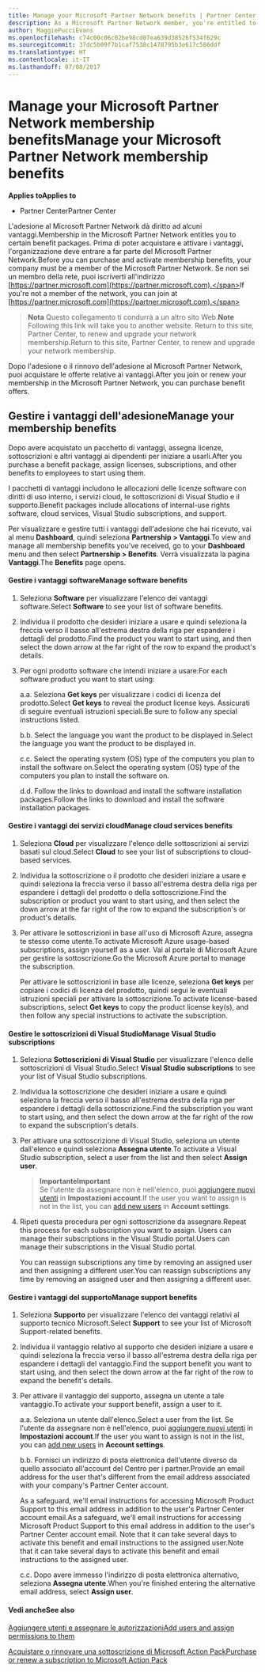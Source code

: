 ```yaml
---
title: Manage your Microsoft Partner Network benefits | Partner Center
description: As a Microsoft Partner Network member, you're entitled to certain membership benefits. Explains how to activate and manage your membership benefits on Partner Center.
author: MaggiePucciEvans
ms.openlocfilehash: c74c00c06c02be98cd07ea639d38526f534f629c
ms.sourcegitcommit: 37dc5b09f7b1caf7538c1478795b3e617c586ddf
ms.translationtype: HT
ms.contentlocale: it-IT
ms.lasthandoff: 07/08/2017
---
```

# <a name="manage-your-microsoft-partner-network-membership-benefits"></a><span data-ttu-id="2559c-104">Manage your Microsoft Partner Network membership benefits</span><span class="sxs-lookup"><span data-stu-id="2559c-104">Manage your Microsoft Partner Network membership benefits</span></span>

**<span data-ttu-id="2559c-105">Applies to</span><span class="sxs-lookup"><span data-stu-id="2559c-105">Applies to</span></span>**

-  <span data-ttu-id="2559c-106">Partner Center</span><span class="sxs-lookup"><span data-stu-id="2559c-106">Partner Center</span></span>

<span data-ttu-id="2559c-107">L'adesione al Microsoft Partner Network dà diritto ad alcuni vantaggi.</span><span class="sxs-lookup"><span data-stu-id="2559c-107">Membership in the Microsoft Partner Network entitles you to certain benefit packages.</span></span> <span data-ttu-id="2559c-108">Prima di poter acquistare e attivare i vantaggi, l'organizzazione deve entrare a far parte del Microsoft Partner Network.</span><span class="sxs-lookup"><span data-stu-id="2559c-108">Before you can purchase and activate membership benefits, your company must be a member of the Microsoft Partner Network.</span></span> <span data-ttu-id="2559c-109">Se non sei un membro della rete, puoi iscriverti all'indirizzo [https://partner.microsoft.com](https://partner.microsoft.com).</span><span class="sxs-lookup"><span data-stu-id="2559c-109">If you're not a member of the network, you can join at [https://partner.microsoft.com](https://partner.microsoft.com).</span></span>

><span data-ttu-id="2559c-110">**Nota** Questo collegamento ti condurrà a un altro sito Web.</span><span class="sxs-lookup"><span data-stu-id="2559c-110">**Note** Following this link will take you to another website.</span></span> <span data-ttu-id="2559c-111">Return to this site, Partner Center, to renew and upgrade your network membership.</span><span class="sxs-lookup"><span data-stu-id="2559c-111">Return to this site, Partner Center, to renew and upgrade your network membership.</span></span>

<span data-ttu-id="2559c-112">Dopo l'adesione o il rinnovo dell'adesione al Microsoft Partner Network, puoi acquistare le offerte relative ai vantaggi.</span><span class="sxs-lookup"><span data-stu-id="2559c-112">After you join or renew your membership in the Microsoft Partner Network, you can purchase benefit offers.</span></span>


## <a name="manage-your-membership-benefits"></a><span data-ttu-id="2559c-113">Gestire i vantaggi dell'adesione</span><span class="sxs-lookup"><span data-stu-id="2559c-113">Manage your membership benefits</span></span>

<span data-ttu-id="2559c-114">Dopo avere acquistato un pacchetto di vantaggi, assegna licenze, sottoscrizioni e altri vantaggi ai dipendenti per iniziare a usarli.</span><span class="sxs-lookup"><span data-stu-id="2559c-114">After you purchase a benefit package, assign licenses, subscriptions, and other benefits to employees to start using them.</span></span> 

<span data-ttu-id="2559c-115">I pacchetti di vantaggi includono le allocazioni delle licenze software con diritti di uso interno, i servizi cloud, le sottoscrizioni di Visual Studio e il supporto.</span><span class="sxs-lookup"><span data-stu-id="2559c-115">Benefit packages include allocations of internal-use rights software, cloud services, Visual Studio subscriptions, and support.</span></span> 

<span data-ttu-id="2559c-116">Per visualizzare e gestire tutti i vantaggi dell'adesione che hai ricevuto, vai al menu **Dashboard**, quindi seleziona **Partnership > Vantaggi**.</span><span class="sxs-lookup"><span data-stu-id="2559c-116">To view and manage all membership benefits you've received, go to your **Dashboard** menu and then select **Partnership > Benefits**.</span></span> <span data-ttu-id="2559c-117">Verrà visualizzata la pagina **Vantaggi**.</span><span class="sxs-lookup"><span data-stu-id="2559c-117">The **Benefits** page opens.</span></span> 

#### <a name="manage-software-benefits"></a><span data-ttu-id="2559c-118">Gestire i vantaggi software</span><span class="sxs-lookup"><span data-stu-id="2559c-118">Manage software benefits</span></span>

1.  <span data-ttu-id="2559c-119">Seleziona **Software** per visualizzare l'elenco dei vantaggi software.</span><span class="sxs-lookup"><span data-stu-id="2559c-119">Select **Software** to see your list of software benefits.</span></span> 

2.  <span data-ttu-id="2559c-120">Individua il prodotto che desideri iniziare a usare e quindi seleziona la freccia verso il basso all'estrema destra della riga per espandere i dettagli del prodotto.</span><span class="sxs-lookup"><span data-stu-id="2559c-120">Find the product you want to start using, and then select the down arrow at the far right of the row to expand the product's details.</span></span> 

3. <span data-ttu-id="2559c-121">Per ogni prodotto software che intendi iniziare a usare:</span><span class="sxs-lookup"><span data-stu-id="2559c-121">For each software product you want to start using:</span></span>

    <span data-ttu-id="2559c-122">a.</span><span class="sxs-lookup"><span data-stu-id="2559c-122">a.</span></span> <span data-ttu-id="2559c-123">Seleziona **Get keys** per visualizzare i codici di licenza del prodotto.</span><span class="sxs-lookup"><span data-stu-id="2559c-123">Select **Get keys** to reveal the product license keys.</span></span> <span data-ttu-id="2559c-124">Assicurati di seguire eventuali istruzioni speciali.</span><span class="sxs-lookup"><span data-stu-id="2559c-124">Be sure to follow any special instructions listed.</span></span>

    <span data-ttu-id="2559c-125">b.</span><span class="sxs-lookup"><span data-stu-id="2559c-125">b.</span></span> <span data-ttu-id="2559c-126">Select the language you want the product to be displayed in.</span><span class="sxs-lookup"><span data-stu-id="2559c-126">Select the language you want the product to be displayed in.</span></span>

    <span data-ttu-id="2559c-127">c.</span><span class="sxs-lookup"><span data-stu-id="2559c-127">c.</span></span> <span data-ttu-id="2559c-128">Select the operating system (OS) type of the computers you plan to install the software on.</span><span class="sxs-lookup"><span data-stu-id="2559c-128">Select the operating system (OS) type of the computers you plan to install the software on.</span></span>

    <span data-ttu-id="2559c-129">d.</span><span class="sxs-lookup"><span data-stu-id="2559c-129">d.</span></span> <span data-ttu-id="2559c-130">Follow the links to download and install the software installation packages.</span><span class="sxs-lookup"><span data-stu-id="2559c-130">Follow the links to download and install the software installation packages.</span></span>


#### <a name="manage-cloud-services-benefits"></a><span data-ttu-id="2559c-131">Gestire i vantaggi dei servizi cloud</span><span class="sxs-lookup"><span data-stu-id="2559c-131">Manage cloud services benefits</span></span>

1. <span data-ttu-id="2559c-132">Seleziona **Cloud** per visualizzare l'elenco delle sottoscrizioni ai servizi basati sul cloud.</span><span class="sxs-lookup"><span data-stu-id="2559c-132">Select **Cloud** to see your list of subscriptions to cloud-based services.</span></span>

2. <span data-ttu-id="2559c-133">Individua la sottoscrizione o il prodotto che desideri iniziare a usare e quindi seleziona la freccia verso il basso all'estrema destra della riga per espandere i dettagli del prodotto o della sottoscrizione.</span><span class="sxs-lookup"><span data-stu-id="2559c-133">Find the subscription or product you want to start using, and then select the down arrow at the far right of the row to expand the subscription's or product's details.</span></span> 

3. <span data-ttu-id="2559c-134">Per attivare le sottoscrizioni in base all'uso di Microsoft Azure, assegna te stesso come utente.</span><span class="sxs-lookup"><span data-stu-id="2559c-134">To activate Microsoft Azure usage-based subscriptions, assign yourself as a user.</span></span> <span data-ttu-id="2559c-135">Vai al portale di Microsoft Azure per gestire la sottoscrizione.</span><span class="sxs-lookup"><span data-stu-id="2559c-135">Go the Microsoft Azure portal to manage the subscription.</span></span>

    <span data-ttu-id="2559c-136">Per attivare le sottoscrizioni in base alle licenze, seleziona **Get keys** per copiare i codici di licenza del prodotto, quindi segui le eventuali istruzioni speciali per attivare la sottoscrizione.</span><span class="sxs-lookup"><span data-stu-id="2559c-136">To activate license-based subscriptions, select **Get keys** to copy the product license key(s), and then follow any special instructions to activate the subscription.</span></span>  


#### <a name="manage-visual-studio-subscriptions"></a><span data-ttu-id="2559c-137">Gestire le sottoscrizioni di Visual Studio</span><span class="sxs-lookup"><span data-stu-id="2559c-137">Manage Visual Studio subscriptions</span></span>

1. <span data-ttu-id="2559c-138">Seleziona **Sottoscrizioni di Visual Studio** per visualizzare l'elenco delle sottoscrizioni di Visual Studio.</span><span class="sxs-lookup"><span data-stu-id="2559c-138">Select **Visual Studio subscriptions** to see your list of Visual Studio subscriptions.</span></span> 

2. <span data-ttu-id="2559c-139">Individua la sottoscrizione che desideri iniziare a usare e quindi seleziona la freccia verso il basso all'estrema destra della riga per espandere i dettagli della sottoscrizione.</span><span class="sxs-lookup"><span data-stu-id="2559c-139">Find the subscription you want to start using, and then select the down arrow at the far right of the row to expand the subscription's details.</span></span> 

3. <span data-ttu-id="2559c-140">Per attivare una sottoscrizione di Visual Studio, seleziona un utente dall'elenco e quindi seleziona **Assegna utente**.</span><span class="sxs-lookup"><span data-stu-id="2559c-140">To activate a Visual Studio subscription, select a user from the list and then select **Assign user**.</span></span> 

    >**<span data-ttu-id="2559c-141">Importante</span><span class="sxs-lookup"><span data-stu-id="2559c-141">Important</span></span>**<br>
<span data-ttu-id="2559c-142">Se l'utente da assegnare non è nell'elenco, puoi [aggiungere nuovi utenti](create-user-accounts-and-set-permissions.md) in **Impostazioni account**.</span><span class="sxs-lookup"><span data-stu-id="2559c-142">If the user you want to assign is not in the list, you can [add new users](create-user-accounts-and-set-permissions.md) in **Account settings**.</span></span>

3. <span data-ttu-id="2559c-143">Ripeti questa procedura per ogni sottoscrizione da assegnare.</span><span class="sxs-lookup"><span data-stu-id="2559c-143">Repeat this process for each subscription you want to assign.</span></span> <span data-ttu-id="2559c-144">Users can manage their subscriptions in the Visual Studio portal.</span><span class="sxs-lookup"><span data-stu-id="2559c-144">Users can manage their subscriptions in the Visual Studio portal.</span></span> 

    <span data-ttu-id="2559c-145">You can reassign subscriptions any time by removing an assigned user and then assigning a different user.</span><span class="sxs-lookup"><span data-stu-id="2559c-145">You can reassign subscriptions any time by removing an assigned user and then assigning a different user.</span></span> 


#### <a name="manage-support-benefits"></a><span data-ttu-id="2559c-146">Gestire i vantaggi del supporto</span><span class="sxs-lookup"><span data-stu-id="2559c-146">Manage support benefits</span></span>

1. <span data-ttu-id="2559c-147">Seleziona **Supporto** per visualizzare l'elenco dei vantaggi relativi al supporto tecnico Microsoft.</span><span class="sxs-lookup"><span data-stu-id="2559c-147">Select **Support** to see your list of Microsoft Support-related benefits.</span></span> 

2. <span data-ttu-id="2559c-148">Individua il vantaggio relativo al supporto che desideri iniziare a usare e quindi seleziona la freccia verso il basso all'estrema destra della riga per espandere i dettagli del vantaggio.</span><span class="sxs-lookup"><span data-stu-id="2559c-148">Find the support benefit you want to start using, and then select the down arrow at the far right of the row to expand the benefit's details.</span></span> 

3. <span data-ttu-id="2559c-149">Per attivare il vantaggio del supporto, assegna un utente a tale vantaggio.</span><span class="sxs-lookup"><span data-stu-id="2559c-149">To activate your support benefit, assign a user to it.</span></span> 
   
    <span data-ttu-id="2559c-150">a.</span><span class="sxs-lookup"><span data-stu-id="2559c-150">a.</span></span>  <span data-ttu-id="2559c-151">Seleziona un utente dall'elenco.</span><span class="sxs-lookup"><span data-stu-id="2559c-151">Select a user from the list.</span></span> <span data-ttu-id="2559c-152">Se l'utente da assegnare non è nell'elenco, puoi [aggiungere nuovi utenti](create-user-accounts-and-set-permissions.md) in **Impostazioni account**.</span><span class="sxs-lookup"><span data-stu-id="2559c-152">If the user you want to assign is not in the list, you can [add new users](create-user-accounts-and-set-permissions.md) in **Account settings**.</span></span>

    <span data-ttu-id="2559c-153">b.</span><span class="sxs-lookup"><span data-stu-id="2559c-153">b.</span></span>  <span data-ttu-id="2559c-154">Fornisci un indirizzo di posta elettronica dell'utente diverso da quello associato all'account del Centro per i partner.</span><span class="sxs-lookup"><span data-stu-id="2559c-154">Provide an email address for the user that's different from the email address associated with your company's Partner Center account.</span></span> 
    
    <span data-ttu-id="2559c-155">As a safeguard, we'll email instructions for accessing Microsoft Product Support to this email address in addition to the user's Partner Center account email.</span><span class="sxs-lookup"><span data-stu-id="2559c-155">As a safeguard, we'll email instructions for accessing Microsoft Product Support to this email address in addition to the user's Partner Center account email.</span></span> <span data-ttu-id="2559c-156">Note that it can take several days to activate this benefit and email instructions to the assigned user.</span><span class="sxs-lookup"><span data-stu-id="2559c-156">Note that it can take several days to activate this benefit and email instructions to the assigned user.</span></span>    
    
    <span data-ttu-id="2559c-157">c.</span><span class="sxs-lookup"><span data-stu-id="2559c-157">c.</span></span>  <span data-ttu-id="2559c-158">Dopo avere immesso l'indirizzo di posta elettronica alternativo, seleziona **Assegna utente**.</span><span class="sxs-lookup"><span data-stu-id="2559c-158">When you're finished entering the alternative email address, select **Assign user**.</span></span> 


#### <a name="see-also"></a><span data-ttu-id="2559c-159">Vedi anche</span><span class="sxs-lookup"><span data-stu-id="2559c-159">See also</span></span>

[<span data-ttu-id="2559c-160">Aggiungere utenti e assegnare le autorizzazioni</span><span class="sxs-lookup"><span data-stu-id="2559c-160">Add users and assign permissions to them</span></span>](create-user-accounts-and-set-permissions.md)

[<span data-ttu-id="2559c-161">Acquistare o rinnovare una sottoscrizione di Microsoft Action Pack</span><span class="sxs-lookup"><span data-stu-id="2559c-161">Purchase or renew a subscription to Microsoft Action Pack</span></span>](mpn-get-action-pack.md)


